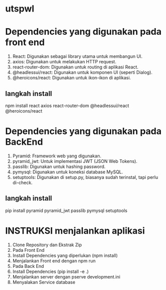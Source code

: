 # utspwl

# Dependencies yang digunakan pada front end
1. React: Digunakan sebagai library utama untuk membangun UI.
2. axios: Digunakan untuk melakukan HTTP request.
3. react-router-dom: Digunakan untuk routing di aplikasi React.
4. @headlessui/react: Digunakan untuk komponen UI (seperti Dialog).
5. @heroicons/react: Digunakan untuk ikon-ikon di aplikasi.

## langkah install
npm install react axios react-router-dom @headlessui/react @heroicons/react

# Dependencies yang digunakan pada BackEnd
1. Pyramid: Framework web yang digunakan.
2. pyramid_jwt: Untuk implementasi JWT (JSON Web Tokens).
3. passlib: Digunakan untuk hashing password.
4. pymysql: Digunakan untuk koneksi database MySQL.
5. setuptools: Digunakan di setup.py, biasanya sudah terinstal, tapi perlu di-check.

## langkah install
pip install pyramid pyramid_jwt passlib pymysql setuptools

# INSTRUKSI menjalankan aplikasi
1. Clone Repository dan Ekstrak Zip
2. Pada Front End
3. Install Dependencies yang diperlukan (npm install)
4. Menjalankan Front end dengan npm run
5. Pada Back End
6. Install Dependencies (pip install -e .)
7. Menjalankan server dengan pserve development.ini
8. Menyalakan Service database
